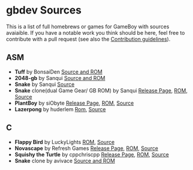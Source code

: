 # gbdev Sources
This is a list of full homebrews or games for GameBoy with sources avaiaible. If you have a notable work you think should be here, feel free to contribute with a pull request (see also the [Contribution guidelines](https://github.com/avivace/awesome-gbdev/blob/master/CONTRIBUTING.md)).

## **ASM**

- **Tuff** by BonsaiDen [Source and ROM](https://github.com/BonsaiDen/Tuff.gb)
- **2048-gb** by Sanqui [Source and ROM](https://github.com/Sanqui/2048-gb) 
- **Snake** by Sanqui [Source](https://bitbucket.org/Sanqui/snake/src/?at=master) 
- **Snake** clone(dual Game Gear/ GB ROM) by Sanqui [Release Page](http://www.smspower.org/forums/14588-DualGGGBROM), [ROM](http://www.smspower.org/forums/14588-DualGGGBROM), [Source](https://bitbucket.org/Sanqui/snake/src/?at=gbgg) 
- **PlantBoy** by siObyte [Release Page](http://ludumdare.com/compo/ludum-dare-34/?action=preview&uid=62619), [ROM](http://sio.itch.io/plantboy), [Source](https://github.com/siObyte/PlantBoy) 
- **Lazerpong** by huderlem [Rom](http://www.mediafire.com/download/0gi9i9hh2qukyma/lazerpong.gb), [Source](https://github.com/huderlem/lazerpong)

## **C**
- **Flappy Bird** by LuckyLights [ROM](https://github.com/LuckyLights/flappybird-gb), [Source](https://github.com/LuckyLights/flappybird-gb)
- **Novascape** by Refresh Games [Release Page](http://ludumdare.com/compo/ludum-dare-34/?action=preview&uid=6823), [ROM](https://dl.dropboxusercontent.com/u/7854454/LD34/novascap.gb), [Source](https://dl.dropboxusercontent.com/u/7854454/LD34/ld34-source.zip) 
- **Squishy the Turtle** by cppchriscpp [Release Page](http://ludumdare.com/compo/ludum-dare-34/?action=preview&uid=15095), [ROM](http://cpprograms.net/devnull/get-ld-game.php), [Source](https://github.com/cppchriscpp/SquishyTheTurtle) 
- **Snake** clone by avivace [Source and ROM](https://github.com/avivace/quadratino)
